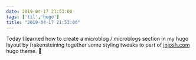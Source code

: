 ```yaml
---
date: 2019-04-17 21:53:00
tags: ['til','hugo']
title: "2019-04-17 21:53:00"
---
```

Today I learned how to create a microblog / microblogs section in my hugo layout by frakensteining together some styling tweaks to part of [jnjosh.com](https://jnjosh.com/microblogs/) hugo theme. :taco: